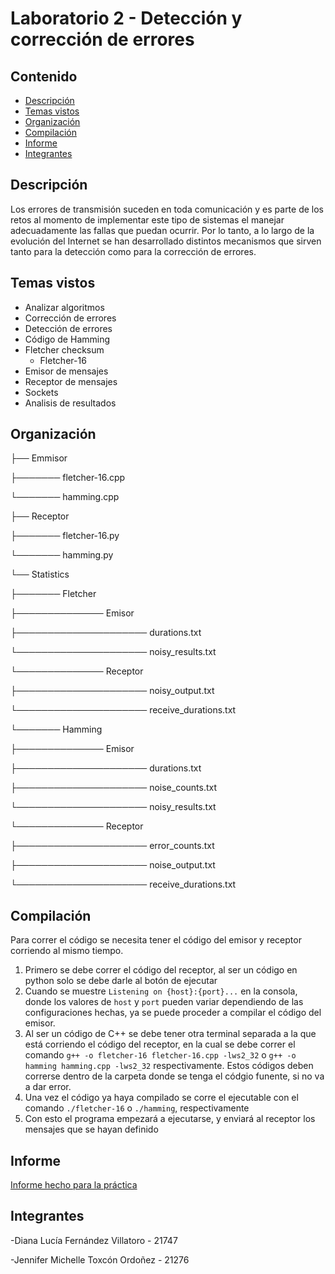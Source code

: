 # Laboratorio 2 - Detección y corrección de errores

## Contenido
- [Descripción](https://github.com/FernandezDL/Laboratorio2-Redes?tab=readme-ov-file#descripci%C3%B3n)
- [Temas vistos](https://github.com/FernandezDL/Laboratorio2-Redes?tab=readme-ov-file#temas-vistos)
- [Organización](https://github.com/FernandezDL/Laboratorio2-Redes?tab=readme-ov-file#organizaci%C3%B3n)
- [Compilación]()
- [Informe]()
- [Integrantes](https://github.com/FernandezDL/Laboratorio2-Redes?tab=readme-ov-file#integrantes)

## Descripción
Los errores de transmisión suceden en toda comunicación y es parte de los retos al momento de
implementar este tipo de sistemas el manejar adecuadamente las fallas que puedan ocurrir. Por lo
tanto, a lo largo de la evolución del Internet se han desarrollado distintos mecanismos que sirven tanto para la detección como para la corrección de errores.

## Temas vistos
- Analizar algoritmos
- Corrección de errores
- Detección de errores
- Código de Hamming
- Fletcher checksum
     - Fletcher-16
- Emisor de mensajes
- Receptor de mensajes
- Sockets
- Analisis de resultados
   
## Organización
├── Emmisor

├─────── fletcher-16.cpp

└─────── hamming.cpp

├── Receptor

├─────── fletcher-16.py

└─────── hamming.py

└── Statistics

├─────── Fletcher

├────────────── Emisor

├───────────────────── durations.txt

└───────────────────── noisy_results.txt

└────────────── Receptor

├───────────────────── noisy_output.txt

└───────────────────── receive_durations.txt

└─────── Hamming

├────────────── Emisor

├───────────────────── durations.txt

├───────────────────── noise_counts.txt

└───────────────────── noisy_results.txt

└────────────── Receptor

├───────────────────── error_counts.txt

├───────────────────── noise_output.txt

└───────────────────── receive_durations.txt

## Compilación
Para correr el código se necesita tener el código del emisor y receptor corriendo al mismo tiempo.

1. Primero se debe correr el código del receptor, al ser un código en python solo se debe darle al botón de ejecutar
2. Cuando se muestre ```Listening on {host}:{port}...``` en la consola, donde los valores de `host` y `port` pueden variar dependiendo de las configuraciones hechas, ya se puede proceder a compilar el código del emisor.
3. Al ser un código de C++ se debe tener otra terminal separada a la que está corriendo el código del receptor, en la cual se debe correr el comando ``` g++ -o fletcher-16 fletcher-16.cpp -lws2_32 ``` o ``` g++ -o hamming hamming.cpp -lws2_32 ``` respectivamente. Estos códigos deben correrse dentro de la carpeta donde se tenga el códgio funente, si no va a dar error.
4. Una vez el código ya haya compilado se corre el ejecutable con el comando ``` ./fletcher-16 ``` o ``` ./hamming ```, respectivamente
5. Con esto el programa empezará a ejecutarse, y enviará al receptor los mensajes que se hayan definido

## Informe
[Informe hecho para la práctica](https://docs.google.com/document/d/1Eo4X0Vu4rPYmADFMp9DyjS3EiYBp3Cb_1RQccAKgXIo/edit?usp=sharing)

## Integrantes
-Diana Lucía Fernández Villatoro - 21747

-Jennifer Michelle Toxcón Ordoñez - 21276
